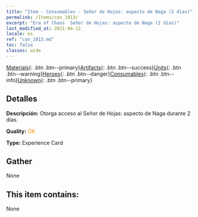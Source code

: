 ```yaml
---
title: "Item - Consumables - Señor de Hojas: aspecto de Naga (2 días)"
permalink: /Items/con_1013/
excerpt: "Era of Chaos  Señor de Hojas: aspecto de Naga (2 días)"
last_modified_at: 2021-04-12
locale: es
ref: "con_1013.md"
toc: false
classes: wide
---
```

 [Materials](/es/Items/){: .btn .btn--primary}[Artifacts](/es/Items/Artifacts/){: .btn .btn--success}[Units](/es/Items/Units/){: .btn .btn--warning}[Heroes](/es/Items/Heroes/){: .btn .btn--danger}[Consumables](/es/Items/Consumables/){: .btn .btn--info}[Unknown](/es/Items/Unknown/){: .btn .btn--primary}

## Detalles
 **Descripción:** Otorga acceso al Señor de Hojas: aspecto de Naga durante 2 días.

 **Quality:** <span style="color: #FF8C00">OK</span>

 **Type:** Experience Card

## Gather

  None

## This item contains:

  None

